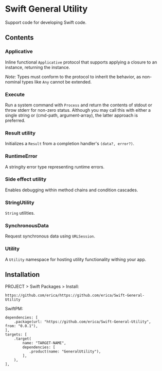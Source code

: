 # Swift General Utility

Support code for developing Swift code.

## Contents

### Applicative

Inline functional `Applicative` protocol that supports applying a closure to an instance, returning the instance. 

*Note:* Types must conform to the protocol to inherit the behavior, as non-nominal types like `Any` cannot be extended.

### Execute

Run a system command with `Process` and return the contents of stdout or throw stderr for non-zero status. Although you may call this with either a single string or (cmd-path, argument-array), the latter approach is preferred.

### Result utility

Initializes a `Result` from a completion handler's `(data?, error?)`.

### RuntimeError

A stringity error type representing runtime errors.

### Side effect utility

Enables debugging within method chains and condition cascades.

### StringUtility

`String` utilities.

### SynchronousData

Request synchronous data using `URLSession`.

### Utility

A `Utility` namespace for hosting utility functionality withing your app.

## Installation

PROJECT > Swift Packages > Install:

```
https://github.com/erica/https://github.com/erica/Swift-General-Utility
```

SwiftPM:

```
dependencies: [
    .package(url: "https://github.com/erica/Swift-General-Utility", from: "0.0.1"),
],
targets: [
    .target(
        name: "TARGET-NAME",
        dependencies: [
           .product(name: "GeneralUtility"),
        ],
    ),
],
```

